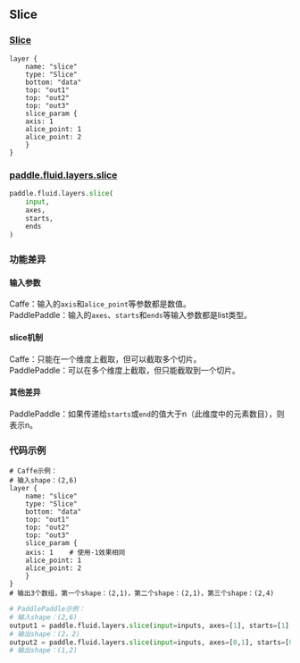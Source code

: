 ## Slice


### [Slice](http://caffe.berkeleyvision.org/tutorial/layers/slice.html)
```
layer {
    name: "slice"
    type: "Slice"
    bottom: "data"
    top: "out1"
    top: "out2"
    top: "out3"
    slice_param {
	axis: 1
	alice_point: 1
	alice_point: 2
    }
}
```


### [paddle.fluid.layers.slice](http://paddlepaddle.org/documentation/docs/zh/1.3/api_cn/layers_cn.html#permalink-160-slice)
```python
paddle.fluid.layers.slice(
    input, 
    axes, 
    starts, 
    ends
)
```  

### 功能差异
#### 输入参数
Caffe：输入的`axis`和`alice_point`等参数都是数值。               
PaddlePaddle：输入的`axes`、`starts`和`ends`等输入参数都是list类型。
#### slice机制
Caffe：只能在一个维度上截取，但可以截取多个切片。            
PaddlePaddle：可以在多个维度上截取，但只能截取到一个切片。
#### 其他差异
PaddlePaddle：如果传递给`starts`或`end`的值大于n（此维度中的元素数目），则表示n。
### 代码示例
```  
# Caffe示例：  
# 输入shape：(2,6)
layer {
    name: "slice"
    type: "Slice"
    bottom: "data"
    top: "out1"
    top: "out2"
    top: "out3"
    slice_param {
	axis: 1    # 使用-1效果相同
	alice_point: 1
	alice_point: 2
    }
}
# 输出3个数组，第一个shape：(2,1)，第二个shape：(2,1)，第三个shape：(2,4)
```  
```python
# PaddlePaddle示例：  
# 输入shape：(2,6)
output1 = paddle.fluid.layers.slice(input=inputs, axes=[1], starts=[1], ends=[3])
# 输出shape：(2，2)
output2 = paddle.fluid.layers.slice(input=inputs, axes=[0,1], starts=[0,1], ends=[1,3])
# 输出shape：(1,2)
```  

